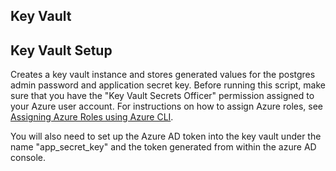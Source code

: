 ## Key Vault

## Key Vault Setup
Creates a key vault instance and stores generated values for the postgres admin password and application secret key. Before running this script, make sure that you have the "Key Vault Secrets Officer" permission assigned to your Azure user account. For instructions on how to assign Azure roles, see [Assigning Azure Roles using Azure CLI](https://docs.microsoft.com/en-us/azure/role-based-access-control/role-assignments-cli).

You will also need to set up the Azure AD token into the key vault under the name "app_secret_key" and the token generated from within the azure AD console. 